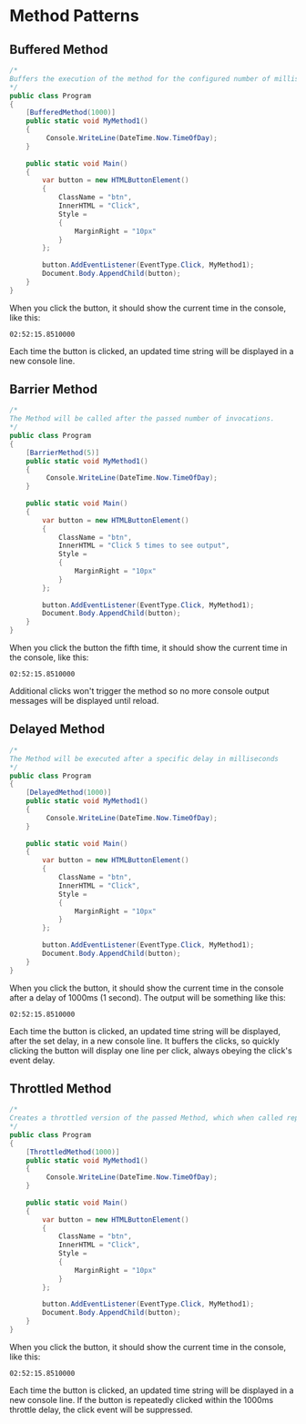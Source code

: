 # Method Patterns

## Buffered Method

```csharp Example ([Deck.NET](https://deck.net/65a45a3f28ad28dedf689d5c89bf238b))
/*
Buffers the execution of the method for the configured number of milliseconds. If called again within that period, the impending invocation will be canceled, and the timeout period will begin again.
*/
public class Program
{
    [BufferedMethod(1000)]
    public static void MyMethod1()
    {
         Console.WriteLine(DateTime.Now.TimeOfDay);    
    }
    
    public static void Main()
    {
        var button = new HTMLButtonElement()
        {
            ClassName = "btn",
            InnerHTML = "Click",
            Style =
            {
                MarginRight = "10px" 
            }
        };
    
        button.AddEventListener(EventType.Click, MyMethod1);
        Document.Body.AppendChild(button);
    }
}
```

When you click the button, it should show the current time in the console, like this:

``` Output
02:52:15.8510000
```

Each time the button is clicked, an updated time string will be displayed in a new console line.

## Barrier Method

```csharp Example ([Deck.NET](https://deck.net/47174e2d53fc3e643d7ab60fafdd4d45))
/*
The Method will be called after the passed number of invocations.
*/
public class Program
{
    [BarrierMethod(5)]
    public static void MyMethod1()
    {
         Console.WriteLine(DateTime.Now.TimeOfDay);    
    }
    
    public static void Main()
    {
        var button = new HTMLButtonElement()
        {
            ClassName = "btn",
            InnerHTML = "Click 5 times to see output",
            Style =
            {
                MarginRight = "10px" 
            }
        };
    
        button.AddEventListener(EventType.Click, MyMethod1);
        Document.Body.AppendChild(button);
    }
}
```

When you click the button the fifth time, it should show the current time in the console, like this:

``` Output
02:52:15.8510000
```

Additional clicks won't trigger the method so no more console output messages will be displayed until reload.

## Delayed Method

```csharp Example ([Deck.NET](https://deck.net/81c632c83af37be020a47ddf6cc2ebfb))
/*
The Method will be executed after a specific delay in milliseconds
*/
public class Program
{
    [DelayedMethod(1000)]
    public static void MyMethod1()
    {
         Console.WriteLine(DateTime.Now.TimeOfDay);    
    }
    
    public static void Main()
    {
        var button = new HTMLButtonElement()
        {
            ClassName = "btn",
            InnerHTML = "Click",
            Style =
            {
                MarginRight = "10px" 
            }
        };
    
        button.AddEventListener(EventType.Click, MyMethod1);
        Document.Body.AppendChild(button);
    }
}
```

When you click the button, it should show the current time in the console after a delay of 1000ms (1 second). The output will be something like this:

``` Output
02:52:15.8510000
```

Each time the button is clicked, an updated time string will be displayed, after the set delay, in a new console line. It buffers the clicks, so quickly clicking the button will display one line per click, always obeying the click's event delay.

## Throttled Method

```csharp Example ([Deck.NET](https://deck.net/902dad0627a2eafc4893b88f381aa4a7))
/*
Creates a throttled version of the passed Method, which when called repeatedly and rapidly, invokes the passed function only after a certain interval has elapsed since the previous invocation.
*/
public class Program
{
    [ThrottledMethod(1000)]
    public static void MyMethod1()
    {
         Console.WriteLine(DateTime.Now.TimeOfDay);    
    }
    
    public static void Main()
    {
        var button = new HTMLButtonElement()
        {
            ClassName = "btn",
            InnerHTML = "Click",
            Style =
            {
                MarginRight = "10px" 
            }
        };
    
        button.AddEventListener(EventType.Click, MyMethod1);
        Document.Body.AppendChild(button);
    }
}
```

When you click the button, it should show the current time in the console, like this:

``` Output
02:52:15.8510000
```

Each time the button is clicked, an updated time string will be displayed in a new console line. If the button is repeatedly clicked within the 1000ms throttle delay, the click event will be suppressed.

